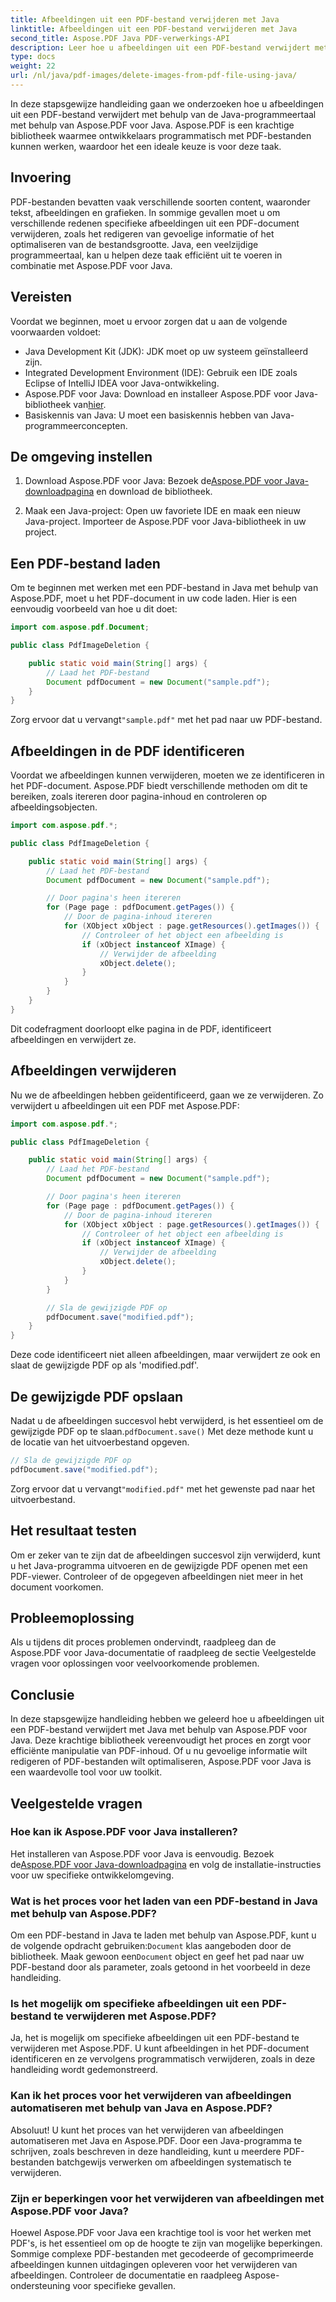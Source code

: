 ```yaml
---
title: Afbeeldingen uit een PDF-bestand verwijderen met Java
linktitle: Afbeeldingen uit een PDF-bestand verwijderen met Java
second_title: Aspose.PDF Java PDF-verwerkings-API
description: Leer hoe u afbeeldingen uit een PDF-bestand verwijdert met Java met Aspose.PDF voor Java. Stapsgewijze handleiding met broncode voor het efficiënt verwijderen van afbeeldingen in PDF's.
type: docs
weight: 22
url: /nl/java/pdf-images/delete-images-from-pdf-file-using-java/
---
```


In deze stapsgewijze handleiding gaan we onderzoeken hoe u afbeeldingen uit een PDF-bestand verwijdert met behulp van de Java-programmeertaal met behulp van Aspose.PDF voor Java. Aspose.PDF is een krachtige bibliotheek waarmee ontwikkelaars programmatisch met PDF-bestanden kunnen werken, waardoor het een ideale keuze is voor deze taak.

## Invoering

PDF-bestanden bevatten vaak verschillende soorten content, waaronder tekst, afbeeldingen en grafieken. In sommige gevallen moet u om verschillende redenen specifieke afbeeldingen uit een PDF-document verwijderen, zoals het redigeren van gevoelige informatie of het optimaliseren van de bestandsgrootte. Java, een veelzijdige programmeertaal, kan u helpen deze taak efficiënt uit te voeren in combinatie met Aspose.PDF voor Java.

## Vereisten

Voordat we beginnen, moet u ervoor zorgen dat u aan de volgende voorwaarden voldoet:

- Java Development Kit (JDK): JDK moet op uw systeem geïnstalleerd zijn.
- Integrated Development Environment (IDE): Gebruik een IDE zoals Eclipse of IntelliJ IDEA voor Java-ontwikkeling.
-  Aspose.PDF voor Java: Download en installeer Aspose.PDF voor Java-bibliotheek van[hier](https://downloads.aspose.com/pdf/java).
- Basiskennis van Java: U moet een basiskennis hebben van Java-programmeerconcepten.

## De omgeving instellen

1.  Download Aspose.PDF voor Java: Bezoek de[Aspose.PDF voor Java-downloadpagina](https://downloads.aspose.com/pdf/java) en download de bibliotheek.

2. Maak een Java-project: Open uw favoriete IDE en maak een nieuw Java-project. Importeer de Aspose.PDF voor Java-bibliotheek in uw project.

## Een PDF-bestand laden

Om te beginnen met werken met een PDF-bestand in Java met behulp van Aspose.PDF, moet u het PDF-document in uw code laden. Hier is een eenvoudig voorbeeld van hoe u dit doet:

```java
import com.aspose.pdf.Document;

public class PdfImageDeletion {

    public static void main(String[] args) {
        // Laad het PDF-bestand
        Document pdfDocument = new Document("sample.pdf");
    }
}
```

 Zorg ervoor dat u vervangt`"sample.pdf"` met het pad naar uw PDF-bestand.

## Afbeeldingen in de PDF identificeren

Voordat we afbeeldingen kunnen verwijderen, moeten we ze identificeren in het PDF-document. Aspose.PDF biedt verschillende methoden om dit te bereiken, zoals itereren door pagina-inhoud en controleren op afbeeldingsobjecten.

```java
import com.aspose.pdf.*;

public class PdfImageDeletion {

    public static void main(String[] args) {
        // Laad het PDF-bestand
        Document pdfDocument = new Document("sample.pdf");

        // Door pagina's heen itereren
        for (Page page : pdfDocument.getPages()) {
            // Door de pagina-inhoud itereren
            for (XObject xObject : page.getResources().getImages()) {
                // Controleer of het object een afbeelding is
                if (xObject instanceof XImage) {
                    // Verwijder de afbeelding
                    xObject.delete();
                }
            }
        }
    }
}
```

Dit codefragment doorloopt elke pagina in de PDF, identificeert afbeeldingen en verwijdert ze.

## Afbeeldingen verwijderen

Nu we de afbeeldingen hebben geïdentificeerd, gaan we ze verwijderen. Zo verwijdert u afbeeldingen uit een PDF met Aspose.PDF:

```java
import com.aspose.pdf.*;

public class PdfImageDeletion {

    public static void main(String[] args) {
        // Laad het PDF-bestand
        Document pdfDocument = new Document("sample.pdf");

        // Door pagina's heen itereren
        for (Page page : pdfDocument.getPages()) {
            // Door de pagina-inhoud itereren
            for (XObject xObject : page.getResources().getImages()) {
                // Controleer of het object een afbeelding is
                if (xObject instanceof XImage) {
                    // Verwijder de afbeelding
                    xObject.delete();
                }
            }
        }

        // Sla de gewijzigde PDF op
        pdfDocument.save("modified.pdf");
    }
}
```

Deze code identificeert niet alleen afbeeldingen, maar verwijdert ze ook en slaat de gewijzigde PDF op als 'modified.pdf'.

## De gewijzigde PDF opslaan

Nadat u de afbeeldingen succesvol hebt verwijderd, is het essentieel om de gewijzigde PDF op te slaan.`pdfDocument.save()` Met deze methode kunt u de locatie van het uitvoerbestand opgeven.

```java
// Sla de gewijzigde PDF op
pdfDocument.save("modified.pdf");
```

 Zorg ervoor dat u vervangt`"modified.pdf"` met het gewenste pad naar het uitvoerbestand.

## Het resultaat testen

Om er zeker van te zijn dat de afbeeldingen succesvol zijn verwijderd, kunt u het Java-programma uitvoeren en de gewijzigde PDF openen met een PDF-viewer. Controleer of de opgegeven afbeeldingen niet meer in het document voorkomen.

## Probleemoplossing

Als u tijdens dit proces problemen ondervindt, raadpleeg dan de Aspose.PDF voor Java-documentatie of raadpleeg de sectie Veelgestelde vragen voor oplossingen voor veelvoorkomende problemen.

## Conclusie

In deze stapsgewijze handleiding hebben we geleerd hoe u afbeeldingen uit een PDF-bestand verwijdert met Java met behulp van Aspose.PDF voor Java. Deze krachtige bibliotheek vereenvoudigt het proces en zorgt voor efficiënte manipulatie van PDF-inhoud. Of u nu gevoelige informatie wilt redigeren of PDF-bestanden wilt optimaliseren, Aspose.PDF voor Java is een waardevolle tool voor uw toolkit.

## Veelgestelde vragen

### Hoe kan ik Aspose.PDF voor Java installeren?

 Het installeren van Aspose.PDF voor Java is eenvoudig. Bezoek de[Aspose.PDF voor Java-downloadpagina](https://releases.aspose.com/pdf/java/) en volg de installatie-instructies voor uw specifieke ontwikkelomgeving.

### Wat is het proces voor het laden van een PDF-bestand in Java met behulp van Aspose.PDF?

 Om een PDF-bestand in Java te laden met behulp van Aspose.PDF, kunt u de volgende opdracht gebruiken:`Document` klas aangeboden door de bibliotheek. Maak gewoon een`Document` object en geef het pad naar uw PDF-bestand door als parameter, zoals getoond in het voorbeeld in deze handleiding.

### Is het mogelijk om specifieke afbeeldingen uit een PDF-bestand te verwijderen met Aspose.PDF?

Ja, het is mogelijk om specifieke afbeeldingen uit een PDF-bestand te verwijderen met Aspose.PDF. U kunt afbeeldingen in het PDF-document identificeren en ze vervolgens programmatisch verwijderen, zoals in deze handleiding wordt gedemonstreerd.

### Kan ik het proces voor het verwijderen van afbeeldingen automatiseren met behulp van Java en Aspose.PDF?

Absoluut! U kunt het proces van het verwijderen van afbeeldingen automatiseren met Java en Aspose.PDF. Door een Java-programma te schrijven, zoals beschreven in deze handleiding, kunt u meerdere PDF-bestanden batchgewijs verwerken om afbeeldingen systematisch te verwijderen.

### Zijn er beperkingen voor het verwijderen van afbeeldingen met Aspose.PDF voor Java?

Hoewel Aspose.PDF voor Java een krachtige tool is voor het werken met PDF's, is het essentieel om op de hoogte te zijn van mogelijke beperkingen. Sommige complexe PDF-bestanden met gecodeerde of gecomprimeerde afbeeldingen kunnen uitdagingen opleveren voor het verwijderen van afbeeldingen. Controleer de documentatie en raadpleeg Aspose-ondersteuning voor specifieke gevallen.